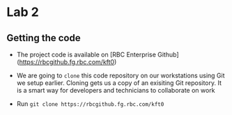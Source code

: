# Lab 2

## Getting the code

* The project code is available on [RBC Enterprise Github] (https://rbcgithub.fg.rbc.com/kft0)

* We are going to `clone` this code repository on our workstations using Git we setup earlier. Cloning gets us a copy of an exisiting Git repository.
It is a smart way for developers and technicians to collaborate on work

* Run `git clone https://rbcgithub.fg.rbc.com/kft0`